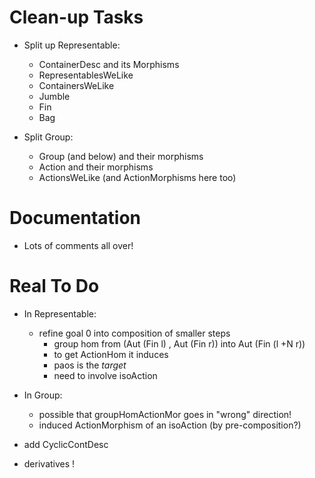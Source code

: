 # Clean-up Tasks
- Split up Representable:
  - ContainerDesc and its Morphisms
  - RepresentablesWeLike
  - ContainersWeLike
  - Jumble
  - Fin
  - Bag

- Split Group:
  - Group (and below) and their morphisms
  - Action and their morphisms
  - ActionsWeLike (and ActionMorphisms here too)

# Documentation
- Lots of comments all over!

# Real To Do
- In Representable:
  - refine goal 0 into composition of smaller steps
    - group hom from (Aut (Fin l) , Aut (Fin r))
       into Aut (Fin (l +N r))
    - to get ActionHom it induces
    - paos is the *target*
    - need to involve isoAction
- In Group:
  - possible that groupHomActionMor goes in "wrong" direction!
  - induced ActionMorphism of an isoAction
     (by pre-composition?)
     

- add CyclicContDesc
- derivatives !